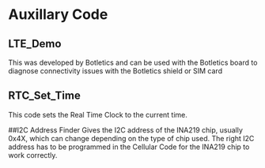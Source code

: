# Auxillary Code

## LTE_Demo
This was developed by Botletics and can be used with the Botletics board to diagnose connectivity issues with the Botletics shield or SIM card

## RTC_Set_Time
This code sets the Real Time Clock to the current time.

##I2C Address Finder
Gives the I2C address of the INA219 chip, usually 0x4X, which can change depending on the type of chip used.
The right I2C address has to be programmed in the Cellular Code for the INA219 chip to work correctly.